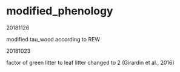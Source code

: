 # modified_phenology

20181126

modified tau_wood according to REW

20181023

factor of green litter to leaf litter changed to 2 (Girardin et al., 2016)

